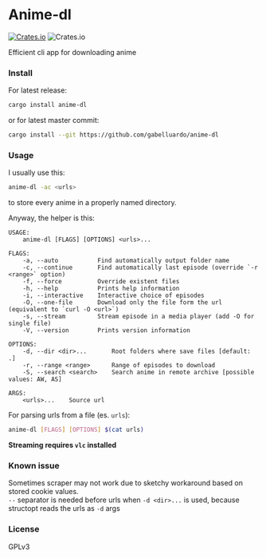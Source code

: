 # Anime-dl

[![Crates.io](https://img.shields.io/crates/v/anime-dl?color=orange)](https://crates.io/crates/anime-dl)
![Crates.io](https://img.shields.io/crates/l/anime-dl)

Efficient cli app for downloading anime

### Install

For latest release:

```sh
cargo install anime-dl
```

or for latest master commit:

```sh
cargo install --git https://github.com/gabelluardo/anime-dl
```

### Usage

I usually use this:
```sh
anime-dl -ac <urls>
```
to store every anime in a properly named directory.

Anyway, the helper is this: 

```
USAGE:
    anime-dl [FLAGS] [OPTIONS] <urls>...

FLAGS:
    -a, --auto           Find automatically output folder name
    -c, --continue       Find automatically last episode (override `-r <range>` option)
    -f, --force          Override existent files
    -h, --help           Prints help information
    -i, --interactive    Interactive choice of episodes
    -O, --one-file       Download only the file form the url (equivalent to `curl -O <url>`)
    -s, --stream         Stream episode in a media player (add -O for single file)
    -V, --version        Prints version information

OPTIONS:
    -d, --dir <dir>...       Root folders where save files [default: .]
    -r, --range <range>      Range of episodes to download
    -S, --search <search>    Search anime in remote archive [possible values: AW, AS]

ARGS:
    <urls>...    Source url
```

For parsing urls from a file (es. `urls`):

```sh
anime-dl [FLAGS] [OPTIONS] $(cat urls)
```

**Streaming requires `vlc` installed**

### Known issue

Sometimes scraper may not work due to sketchy workaround based on stored cookie values.  
`--` separator is needed before urls when `-d <dir>...` is used, because structopt reads the urls as `-d` args

### License

GPLv3
